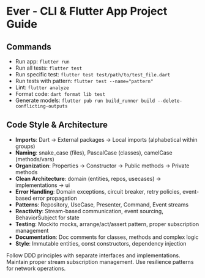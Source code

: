 # Ever - CLI & Flutter App Project Guide

## Commands
- Run app: `flutter run`
- Run all tests: `flutter test`
- Run specific test: `flutter test test/path/to/test_file.dart`
- Run tests with pattern: `flutter test --name="pattern"`
- Lint: `flutter analyze`
- Format code: `dart format lib test`
- Generate models: `flutter pub run build_runner build --delete-conflicting-outputs`

## Code Style & Architecture
- **Imports**: Dart → External packages → Local imports (alphabetical within groups)
- **Naming**: snake_case (files), PascalCase (classes), camelCase (methods/vars)
- **Organization**: Properties → Constructor → Public methods → Private methods
- **Clean Architecture**: domain (entities, repos, usecases) → implementations → ui
- **Error Handling**: Domain exceptions, circuit breaker, retry policies, event-based error propagation
- **Patterns**: Repository, UseCase, Presenter, Command, Event streams
- **Reactivity**: Stream-based communication, event sourcing, BehaviorSubject for state
- **Testing**: Mockito mocks, arrange/act/assert pattern, proper subscription management
- **Documentation**: Doc comments for classes, methods and complex logic
- **Style**: Immutable entities, const constructors, dependency injection

Follow DDD principles with separate interfaces and implementations. Maintain proper stream subscription management. Use resilience patterns for network operations.
